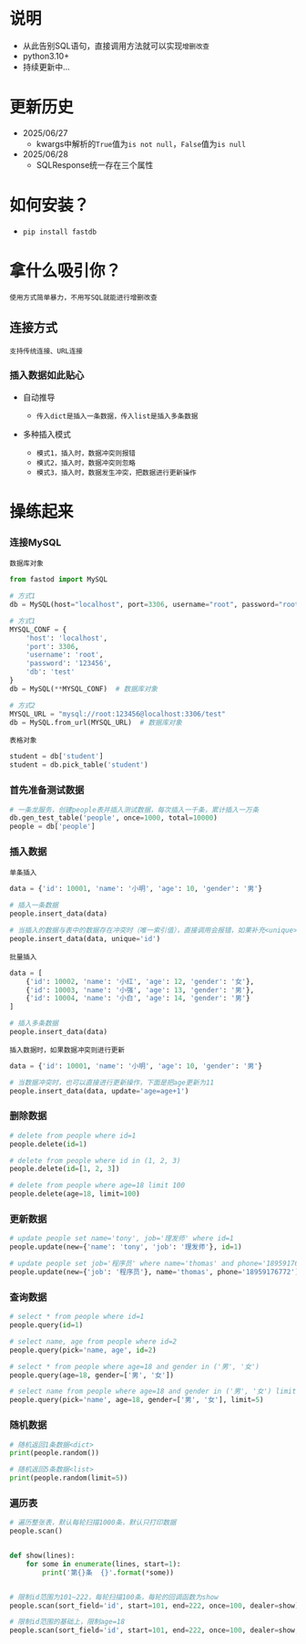 # 说明

- 从此告别SQL语句，直接调用方法就可以实现`增删改查`
- python3.10+
- 持续更新中...

# 更新历史

- 2025/06/27
    - kwargs中解析的`True`值为`is not null`，`False`值为`is null`
- 2025/06/28
    - SQLResponse统一存在三个属性

# 如何安装？

- `pip install fastdb`

# 拿什么吸引你？

`使用方式简单暴力，不用写SQL就能进行增删改查`

## 连接方式

`支持传统连接、URL连接`

### 插入数据如此贴心

- 自动推导
    - `传入dict是插入一条数据，传入list是插入多条数据`

- 多种插入模式
    - `模式1，插入时，数据冲突则报错`
    - `模式2，插入时，数据冲突则忽略`
    - `模式3，插入时，数据发生冲突，把数据进行更新操作`

# 操练起来

### 连接MySQL

`数据库对象`

```python
from fastod import MySQL

# 方式1
db = MySQL(host="localhost", port=3306, username="root", password="root@0", db="test")  # 数据库对象

# 方式1
MYSQL_CONF = {
    'host': 'localhost',
    'port': 3306,
    'username': 'root',
    'password': '123456',
    'db': 'test'
}
db = MySQL(**MYSQL_CONF)  # 数据库对象

# 方式2
MYSQL_URL = "mysql://root:123456@localhost:3306/test"
db = MySQL.from_url(MYSQL_URL)  # 数据库对象
```

`表格对象`

```python
student = db['student']
student = db.pick_table('student')
```

### 首先准备测试数据

```python
# 一条龙服务，创建people表并插入测试数据，每次插入一千条，累计插入一万条
db.gen_test_table('people', once=1000, total=10000)
people = db['people']
```

### 插入数据

`单条插入`

```python
data = {'id': 10001, 'name': '小明', 'age': 10, 'gender': '男'}

# 插入一条数据
people.insert_data(data)

# 当插入的数据与表中的数据存在冲突时（唯一索引值），直接调用会报错，如果补充<unique>参数，则不报错
people.insert_data(data, unique='id')

```

`批量插入`

```python
data = [
    {'id': 10002, 'name': '小红', 'age': 12, 'gender': '女'},
    {'id': 10003, 'name': '小强', 'age': 13, 'gender': '男'},
    {'id': 10004, 'name': '小白', 'age': 14, 'gender': '男'}
]

# 插入多条数据
people.insert_data(data)
```

`插入数据时，如果数据冲突则进行更新`

```python
data = {'id': 10001, 'name': '小明', 'age': 10, 'gender': '男'}

# 当数据冲突时，也可以直接进行更新操作，下面是把age更新为11
people.insert_data(data, update='age=age+1')
```

### 删除数据

```python
# delete from people where id=1
people.delete(id=1)

# delete from people where id in (1, 2, 3)
people.delete(id=[1, 2, 3])

# delete from people where age=18 limit 100
people.delete(age=18, limit=100)
```

### 更新数据

```python
# update people set name='tony', job='理发师' where id=1
people.update(new={'name': 'tony', 'job': '理发师'}, id=1)

# update people set job='程序员' where name='thomas' and phone='18959176772'
people.update(new={'job': '程序员'}, name='thomas', phone='18959176772')
```

### 查询数据

```python
# select * from people where id=1
people.query(id=1)

# select name, age from people where id=2
people.query(pick='name, age', id=2)

# select * from people where age=18 and gender in ('男', '女')
people.query(age=18, gender=['男', '女'])

# select name from people where age=18 and gender in ('男', '女') limit 5
people.query(pick='name', age=18, gender=['男', '女'], limit=5)
```

### 随机数据

```python
# 随机返回1条数据<dict>
print(people.random())

# 随机返回5条数据<list>
print(people.random(limit=5))
```

### 遍历表

```python
# 遍历整张表，默认每轮扫描1000条，默认只打印数据
people.scan()


def show(lines):
    for some in enumerate(lines, start=1):
        print('第{}条  {}'.format(*some))


# 限制id范围为101~222，每轮扫描100条，每轮的回调函数为show
people.scan(sort_field='id', start=101, end=222, once=100, dealer=show)

# 限制id范围的基础上，限制age=18
people.scan(sort_field='id', start=101, end=222, once=100, dealer=show, add_cond='age=18')
```